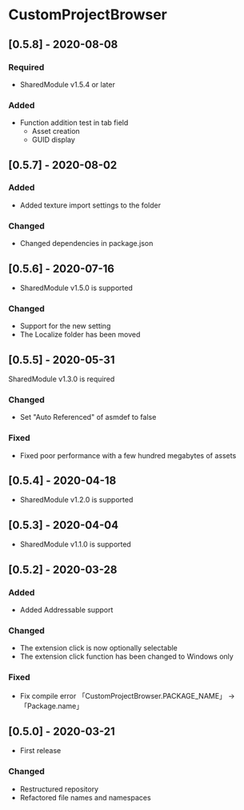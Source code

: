 # CustomProjectBrowser

## [0.5.8] - 2020-08-08

### Required
- SharedModule v1.5.4 or later

### Added
- Function addition test in tab field
  - Asset creation
  - GUID display

## [0.5.7] - 2020-08-02

### Added
- Added texture import settings to the folder

### Changed
- Changed dependencies in package.json

## [0.5.6] - 2020-07-16
- SharedModule v1.5.0 is supported

### Changed
- Support for the new setting
- The Localize folder has been moved

## [0.5.5] - 2020-05-31
SharedModule v1.3.0 is required

### Changed
- Set "Auto Referenced" of asmdef to false

### Fixed
- Fixed poor performance with a few hundred megabytes of assets

## [0.5.4] - 2020-04-18
- SharedModule v1.2.0 is supported

## [0.5.3] - 2020-04-04
- SharedModule v1.1.0 is supported

## [0.5.2] - 2020-03-28

### Added
- Added Addressable support

### Changed
- The extension click is now optionally selectable
- The extension click function has been changed to Windows only

### Fixed
- Fix compile error 「CustomProjectBrowser.PACKAGE_NAME」 -> 「Package.name」

## [0.5.0] - 2020-03-21
- First release

### Changed
- Restructured repository
- Refactored file names and namespaces